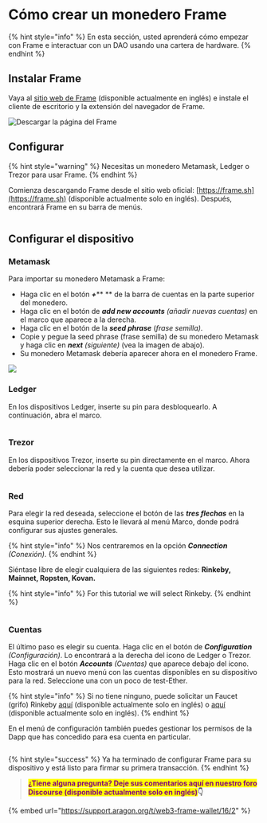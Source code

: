 # Cómo crear un monedero Frame



{% hint style="info" %}
En esta sección, usted aprenderá cómo empezar con Frame e interactuar con un DAO usando una cartera de hardware.
{% endhint %}

## Instalar **Frame**

Vaya al [sitio web de Frame](https://frame.sh) (disponible actualmente en inglés) e instale el cliente de escritorio y la extensión del navegador de Frame.

![Descargar la página del Frame](https://d33v4339jhl8k0.cloudfront.net/docs/assets/5c98a4fe0428633d2cf3fcf7/images/5d8bcfb504286364bc8f9089/file-RW9LeLOUHS.png)

## Configurar

{% hint style="warning" %}
Necesitas un monedero Metamask, Ledger o Trezor para usar Frame.
{% endhint %}

Comienza descargando Frame desde el sitio web oficial: [https://frame.sh](https://frame.sh) (disponible actualmente solo en inglés). Después, encontrará Frame en su barra de menús.

<figure><img src="../.gitbook/assets/frame-intro.gif" alt=""><figcaption></figcaption></figure>

## Configurar el dispositivo <a href="#configure-your-device" id="configure-your-device"></a>

### **Metamask**

Para importar su monedero Metamask a Frame:

* Haga clic en el botón _**+**_\*\* \*\* de la barra de cuentas en la parte superior del monedero.&#x20;
* Haga clic en el botón de _**add new accounts** (añadir nuevas cuentas)_ en el marco que aparece a la derecha.&#x20;
* Haga clic en el botón de la _**seed phrase**_ (_frase semilla)_.&#x20;
* Copie y pegue la seed phrase (frase semilla) de su monedero Metamask y haga clic en _**next** (siguiente)_ (vea la imagen de abajo).&#x20;
* Su monedero Metamask debería aparecer ahora en el monedero Frame.

![](<../.gitbook/assets/Screenshot 2022-02-23 at 17.04.36.png>)

### **Ledger**

En los dispositivos Ledger, inserte su pin para desbloquearlo. A continuación, abra el marco.

<figure><img src="../.gitbook/assets/frame-ledger.gif" alt=""><figcaption></figcaption></figure>

### **Trezor**

En los dispositivos Trezor, inserte su pin directamente en el marco. Ahora debería poder seleccionar la red y la cuenta que desea utilizar.

<figure><img src="../.gitbook/assets/frame-trezor.gif" alt=""><figcaption></figcaption></figure>

### **Red**

Para elegir la red deseada, seleccione el botón de las _**tres flechas**_ en la esquina superior derecha. Esto le llevará al menú Marco, donde podrá configurar sus ajustes generales.

{% hint style="info" %}
Nos centraremos en la opción _**Connection**_ _(Conexión)_.&#x20;
{% endhint %}

Siéntase libre de elegir cualquiera de las siguientes redes: **Rinkeby, Mainnet, Ropsten, Kovan.**

{% hint style="info" %}
For this tutorial we will select Rinkeby.
{% endhint %}

<figure><img src="../.gitbook/assets/frame-app-menu.gif" alt=""><figcaption></figcaption></figure>

### Cuentas

El último paso es elegir su cuenta. Haga clic en el botón de _**Configuration** (Configuración)_. Lo encontrará a la derecha del icono de Ledger o Trezor. Haga clic en el botón _**Accounts** (Cuentas)_ que aparece debajo del icono. Esto mostrará un nuevo menú con las cuentas disponibles en su dispositivo para la red. Seleccione una con un poco de test-Ether.

{% hint style="info" %}
Si no tiene ninguno, puede solicitar un Faucet (grifo) Rinkeby [aquí](https://faucet.rinkeby.io) (disponible actualmente solo en inglés) o [aquí](https://faucets.chain.link/rinkeby) (disponible actualmente solo en inglés).
{% endhint %}

En el menú de configuración también puedes gestionar los permisos de la Dapp que has concedido para esa cuenta en particular.&#x20;

<figure><img src="../.gitbook/assets/frame-accounts.gif" alt=""><figcaption></figcaption></figure>

{% hint style="success" %}
Ya ha terminado de configurar Frame para su dispositivo y está listo para firmar su primera transacción.
{% endhint %}

> <mark style="color:purple;">**¿Tiene alguna pregunta? Deje sus comentarios aquí en nuestro foro Discourse (disponible actualmente solo en inglés)**</mark>**👇**

{% embed url="https://support.aragon.org/t/web3-frame-wallet/16/2" %}
